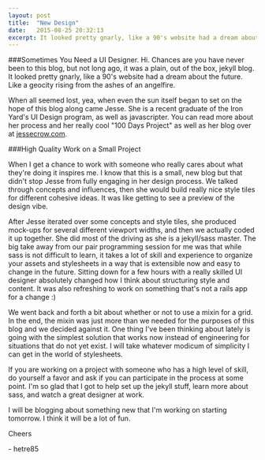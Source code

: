 ```yaml
---
layout: post
title:  "New Design"
date:   2015-08-25 20:32:13
excerpt: It looked pretty gnarly, like a 90's website had a dream about the future. Like a geocity rising from the ashes of an angelfire.
---
```


###Sometimes You Need a UI Designer.
Hi. Chances are you have never been to this blog, but not long ago, it was a plain, out of the box, jekyll blog. It looked pretty gnarly, like a 90's website had a dream about the future. Like a geocity rising from the ashes of an angelfire.

When all seemed lost, yea, when even the sun itself began to set on the hope of this blog along came Jesse. She is a recent graduate of the Iron Yard's UI Design program, as well as javascripter. You can read more about her process and her really cool "100 Days Project" as well as her blog over at <a href= "http://www.jessecrow.com">jessecrow.com</a>.

###High Quality Work on a Small Project

When I get a chance to work with someone who really cares about what they're doing it inspires me. I know that this is a small, new blog but that didn't stop Jesse from fully engaging in her design process. We talked through concepts and influences, then she would build really nice style tiles for different cohesive ideas. It was like getting to see a preview of the design vibe. 

After Jesse iterated over some concepts and style tiles, she produced mock-ups for several different viewport widths, and then we actually coded it up together. She did most of the driving as she is a jekyll/sass master.  The big take away from our pair programming session for me was that while sass is not difficult to learn, it takes a lot of skill and experience to organize your assets and stylesheets in a way that is extensible now and easy to change in the future. Sitting down for a few hours with a really skilled UI designer absolutely changed how I think about structuring style and content. It was also refreshing to work on something that's not a rails app for a change :)

We went back and forth a bit about whether or not to use a mixin for a grid. In the end, the mixin was just more than we needed for the purposes of this blog and we decided against it. One thing I've been thinking about lately is going with the simplest solution that works now instead of engineering for situations that do not yet exist. I will take whatever modicum of simplicity I can get in the world of stylesheets.

If you are working on a project with someone who has a high level of skill, do yourself a favor and ask if you can participate in the process at some point. I'm so glad that I got to help set up the jekyll stuff, learn more about sass, and watch a great designer at work.

I will be blogging about something new that I'm working on starting tomorrow. I think it will be a lot of fun.

Cheers

\- hetre85







